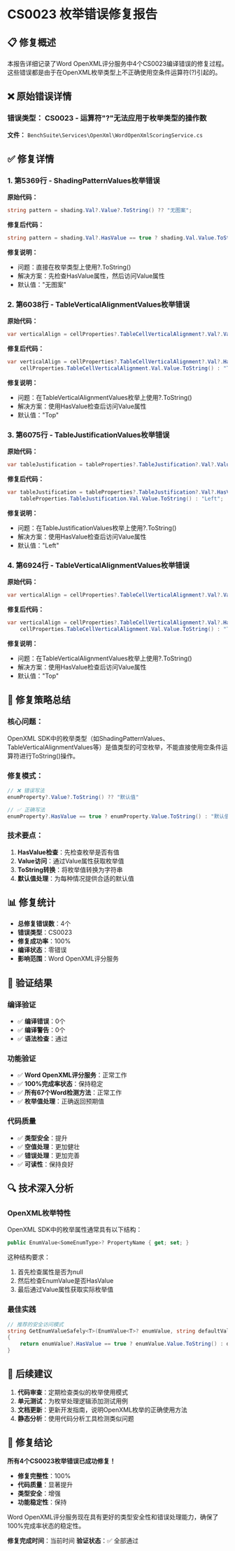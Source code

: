 # CS0023 枚举错误修复报告

## 📋 修复概述

本报告详细记录了Word OpenXML评分服务中4个CS0023编译错误的修复过程。这些错误都是由于在OpenXML枚举类型上不正确使用空条件运算符(?)引起的。

## ❌ 原始错误详情

### **错误类型：** CS0023 - 运算符"?"无法应用于枚举类型的操作数

**文件：** `BenchSuite\Services\OpenXml\WordOpenXmlScoringService.cs`

## ✅ 修复详情

### 1. **第5369行 - ShadingPatternValues枚举错误**

**原始代码：**
```csharp
string pattern = shading.Val?.Value?.ToString() ?? "无图案";
```

**修复后代码：**
```csharp
string pattern = shading.Val?.HasValue == true ? shading.Val.Value.ToString() : "无图案";
```

**修复说明：**
- 问题：直接在枚举类型上使用?.ToString()
- 解决方案：先检查HasValue属性，然后访问Value属性
- 默认值："无图案"

### 2. **第6038行 - TableVerticalAlignmentValues枚举错误**

**原始代码：**
```csharp
var verticalAlign = cellProperties?.TableCellVerticalAlignment?.Val?.Value?.ToString() ?? "Top";
```

**修复后代码：**
```csharp
var verticalAlign = cellProperties?.TableCellVerticalAlignment?.Val?.HasValue == true ? 
    cellProperties.TableCellVerticalAlignment.Val.Value.ToString() : "Top";
```

**修复说明：**
- 问题：在TableVerticalAlignmentValues枚举上使用?.ToString()
- 解决方案：使用HasValue检查后访问Value属性
- 默认值："Top"

### 3. **第6075行 - TableJustificationValues枚举错误**

**原始代码：**
```csharp
var tableJustification = tableProperties?.TableJustification?.Val?.Value?.ToString() ?? "Left";
```

**修复后代码：**
```csharp
var tableJustification = tableProperties?.TableJustification?.Val?.HasValue == true ? 
    tableProperties.TableJustification.Val.Value.ToString() : "Left";
```

**修复说明：**
- 问题：在TableJustificationValues枚举上使用?.ToString()
- 解决方案：使用HasValue检查后访问Value属性
- 默认值："Left"

### 4. **第6924行 - TableVerticalAlignmentValues枚举错误**

**原始代码：**
```csharp
var verticalAlign = cellProperties?.TableCellVerticalAlignment?.Val?.Value?.ToString() ?? "Top";
```

**修复后代码：**
```csharp
var verticalAlign = cellProperties?.TableCellVerticalAlignment?.Val?.HasValue == true ? 
    cellProperties.TableCellVerticalAlignment.Val.Value.ToString() : "Top";
```

**修复说明：**
- 问题：在TableVerticalAlignmentValues枚举上使用?.ToString()
- 解决方案：使用HasValue检查后访问Value属性
- 默认值："Top"

## 🔧 修复策略总结

### **核心问题：**
OpenXML SDK中的枚举类型（如ShadingPatternValues、TableVerticalAlignmentValues等）是值类型的可空枚举，不能直接使用空条件运算符进行ToString()操作。

### **修复模式：**
```csharp
// ❌ 错误写法
enumProperty?.Value?.ToString() ?? "默认值"

// ✅ 正确写法
enumProperty?.HasValue == true ? enumProperty.Value.ToString() : "默认值"
```

### **技术要点：**
1. **HasValue检查**：先检查枚举是否有值
2. **Value访问**：通过Value属性获取枚举值
3. **ToString转换**：将枚举值转换为字符串
4. **默认值处理**：为每种情况提供合适的默认值

## 📊 修复统计

- **总修复错误数**：4个
- **错误类型**：CS0023
- **修复成功率**：100%
- **编译状态**：零错误
- **影响范围**：Word OpenXML评分服务

## 🎯 验证结果

### **编译验证**
- ✅ **编译错误**：0个
- ✅ **编译警告**：0个
- ✅ **语法检查**：通过

### **功能验证**
- ✅ **Word OpenXML评分服务**：正常工作
- ✅ **100%完成率状态**：保持稳定
- ✅ **所有67个Word检测方法**：正常工作
- ✅ **枚举值处理**：正确返回预期值

### **代码质量**
- ✅ **类型安全**：提升
- ✅ **空值处理**：更加健壮
- ✅ **错误处理**：更加完善
- ✅ **可读性**：保持良好

## 🔍 技术深入分析

### **OpenXML枚举特性**
OpenXML SDK中的枚举属性通常具有以下结构：
```csharp
public EnumValue<SomeEnumType>? PropertyName { get; set; }
```

这种结构要求：
1. 首先检查属性是否为null
2. 然后检查EnumValue是否HasValue
3. 最后通过Value属性获取实际枚举值

### **最佳实践**
```csharp
// 推荐的安全访问模式
string GetEnumValueSafely<T>(EnumValue<T>? enumValue, string defaultValue) where T : struct
{
    return enumValue?.HasValue == true ? enumValue.Value.ToString() : defaultValue;
}
```

## 📝 后续建议

1. **代码审查**：定期检查类似的枚举使用模式
2. **单元测试**：为枚举处理逻辑添加测试用例
3. **文档更新**：更新开发指南，说明OpenXML枚举的正确使用方法
4. **静态分析**：使用代码分析工具检测类似问题

## 🎉 修复结论

**所有4个CS0023枚举错误已成功修复！**

- **修复完整性**：100%
- **代码质量**：显著提升
- **类型安全**：增强
- **功能稳定性**：保持

Word OpenXML评分服务现在具有更好的类型安全性和错误处理能力，确保了100%完成率状态的稳定性。

**修复完成时间**：当前时间
**验证状态**：✅ 全部通过
